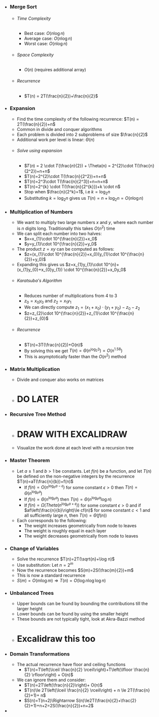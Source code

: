
- ### Merge Sort
	- ###### Time Complexity
		- Best case: $O(n \log n)$
		- Average case: $O(n \log n)$
		- Worst case: $O(n \log n)$
	- ###### Space Complexity
		- $O(n)$ (requires additional array)
	- ###### Recurrence
		- $T(n) = 2T(\frac{n}{2})+\frac{n}{2}$

- ### Expansion
	- Find the time complexity of the following recurrence: $T(n) = 2T(\frac{n}{2})+n$
	- Common in divide and conquer algorithms
	- Each problem is divided into 2 subproblems of size $\frac{n}{2}$
	- Additional work per level is linear: $\Theta(n)$
	- ###### Solve using expansion
		- $𝑇(𝑛) = 2 \cdot 𝑇(\frac{𝑛}{2}) + \Theta(n) = 2^{2}\cdot T(\frac{n}{2^2})+n+n$
		- $T(n)=2^{2}\cdot T(\frac{n}{2^2})+n+n$
		- $T(n)=2^3\cdot T(\frac{n}{2^3})+n+n+n$
		- $T(n)=2^{k} \cdot T(\frac{n}{2^{k}})+k \cdot n$
		- Stop when $\frac{n}{2^k}=1$, i.e $k=\log_2 n$
		- Substituting $k=\log_2 n$ gives us $T(n)=n+\log_2 n=O(n\log n)$

- ### Multiplication of Numbers
	- We want to multiply two large numbers $x$ and $y$, where each number is $n$ digits long. Traditionally this takes $O(n^2)$ time
	- We can split each number into two halves: 
		- $x=x_{1}\cdot 10^{\frac{n}{2}}+x_0$
		- $y=y_{1}\cdot 10^{\frac{n}{2}}+y_0$
	- The product $z=xy$ can be computed as follows:
		- $z=(x_{1}\cdot 10^{\frac{n}{2}}+x_0)(y_{1}\cdot 10^{\frac{n}{2}}+y_0)$
	- Expanding this gives us $z=x_{1}y_{1}\cdot 10^{n}+(x_{1}y_{0}+x_{0}y_{1}) \cdot 10^{\frac{n}{2}}+x_0y_0$
	- ###### Karatsuba's Algorithm
		- Reduces number of multiplications from 4 to 3
		- $z_{0}=x_{0}y_{0}$ and $z_{2}=x_{1}y_{1}$
		- We can directly compute $z_1=(x_1+x_0)\cdot (y_1+y_{0})-z_{0}-z_{2}$
		- $z=z_{2}\cdot 10^{\frac{n}{2}}+z_{1}\cdot 10^{\frac{n}{2}}+z_{0}$
	- ###### Recurrence
		- $T(n)=3T(\frac{n}{2})+O(n)$
		- By solving this we get $T(n)=\Theta(n^{\log_{2}3})=O(n^{1.58})$
		- This is asymptotically faster than the $O(n^2)$ method

- ### Matrix Multiplication
	- Divide and conquer also works on matrices
	- # DO LATER

- ### Recursive Tree Method
	- # DRAW WITH EXCALIDRAW
	- Visualize the work done at each level with a recursion tree

- ### Master Theorem
	- Let $a \ge 1$ and $b > 1$ be constants. Let $f(n)$ be a function, and let $T(n)$ be defined on the non-negative integers by the recurrence $T(n)=aT(\frac{n}{b})+f(n)$
		- If $f(n)=O(n^{\log_{b} a - \epsilon})$ for some constant $\epsilon > 0$ then $T(n)=\Theta(n^{\log_{b} a})$
		- If $f(n)= \Theta(n^{\log_{b} a})$ then $T(n)=\Theta(n^{\log_{b} a} \log n)$
		- If $f(n)=\Omega(Theta(n^{\log_{b} a + \epsilon}))$ for some constant $\epsilon > 0$ and if $af\left(\frac{n}{b}\right)\le cf(n)$ for some constant $c < 1$ and all sufficiently large $n$, then $T(n)=\Theta(f(n))$
	- Each corresponds to the following:
		- The weight increases geometrically from node to leaves
		- The weight is roughly equal in each layer
		- The weight decreases geometrically from node to leaves

- ### Change of Variables
	- Solve the recurrence $T(n)=2T(\sqrt{n}+\log n)$
	- Use substitution: Let $n=2^m$
	- Now the recurrence becomes $S(m)=2S(\frac{m}{2})+m$
	- This is now a standard recurrence
	- $S(m)=O(m \log m) \Rightarrow T(n) = O(\log n \log \log n)$

- ### Unbalanced Trees
	- Upper bounds can be found by bounding the contributions till the larger height
	- Lower bounds can be found by using the smaller height
	- These bounds are not typically tight, look at Akra-Bazzi method
	- # Excalidraw this too

- ### Domain Transformations
	- The actual recurrence have floor and ceiling functions
		- $T(n)=T\left(\lceil \frac{n}{2} \rceil\right)+T\left(\lfloor \frac{n}{2} \rfloor\right) + O(n)$
	- We can ignore them and consider:
		- $T(n)=2T\left(\frac{n}{2}\right)+ O(n)$
		- $T(n)\le 2T\left(\lceil \frac{n}{2} \rceil\right) + n \le 2T(\frac{n}{2}+1)+ n$
		- $S(n)=T(n+2)\Rightarrow S(n)\le2T(\frac{n}{2}+\frac{2}{2}+1)+n+2=2S(\frac{n}{2})+n+2$

- 